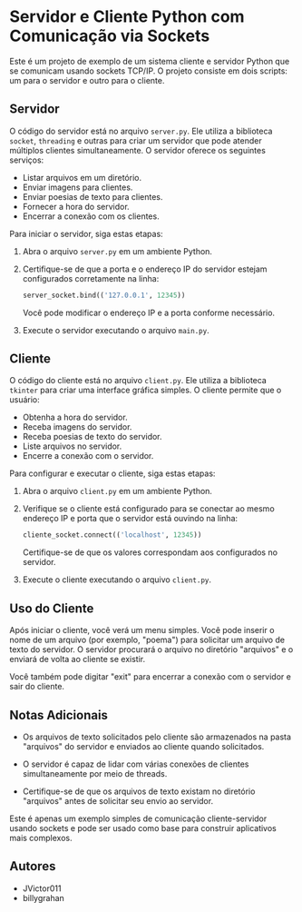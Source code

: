 # Servidor e Cliente Python com Comunicação via Sockets

Este é um projeto de exemplo de um sistema cliente e servidor Python que se comunicam usando sockets TCP/IP. O projeto consiste em dois scripts: um para o servidor e outro para o cliente.

## Servidor

O código do servidor está no arquivo `server.py`. Ele utiliza a biblioteca `socket`, `threading` e outras para criar um servidor que pode atender múltiplos clientes simultaneamente. O servidor oferece os seguintes serviços:

- Listar arquivos em um diretório.
- Enviar imagens para clientes.
- Enviar poesias de texto para clientes.
- Fornecer a hora do servidor.
- Encerrar a conexão com os clientes.

Para iniciar o servidor, siga estas etapas:

1. Abra o arquivo `server.py` em um ambiente Python.
2. Certifique-se de que a porta e o endereço IP do servidor estejam configurados corretamente na linha:

   ```python
   server_socket.bind(('127.0.0.1', 12345))
   ```

   Você pode modificar o endereço IP e a porta conforme necessário.

3. Execute o servidor executando o arquivo `main.py`.

## Cliente

O código do cliente está no arquivo `client.py`. Ele utiliza a biblioteca `tkinter` para criar uma interface gráfica simples. O cliente permite que o usuário:

- Obtenha a hora do servidor.
- Receba imagens do servidor.
- Receba poesias de texto do servidor.
- Liste arquivos no servidor.
- Encerre a conexão com o servidor.

Para configurar e executar o cliente, siga estas etapas:

1. Abra o arquivo `client.py` em um ambiente Python.
2. Verifique se o cliente está configurado para se conectar ao mesmo endereço IP e porta que o servidor está ouvindo na linha:

   ```python
   cliente_socket.connect(('localhost', 12345))
   ```

   Certifique-se de que os valores correspondam aos configurados no servidor.

3. Execute o cliente executando o arquivo `client.py`.

## Uso do Cliente

Após iniciar o cliente, você verá um menu simples. Você pode inserir o nome de um arquivo (por exemplo, "poema") para solicitar um arquivo de texto do servidor. O servidor procurará o arquivo no diretório "arquivos" e o enviará de volta ao cliente se existir.

Você também pode digitar "exit" para encerrar a conexão com o servidor e sair do cliente.

## Notas Adicionais

- Os arquivos de texto solicitados pelo cliente são armazenados na pasta "arquivos" do servidor e enviados ao cliente quando solicitados.

- O servidor é capaz de lidar com várias conexões de clientes simultaneamente por meio de threads.

- Certifique-se de que os arquivos de texto existam no diretório "arquivos" antes de solicitar seu envio ao servidor.

Este é apenas um exemplo simples de comunicação cliente-servidor usando sockets e pode ser usado como base para construir aplicativos mais complexos.

## Autores

- JVictor011
- billygrahan
